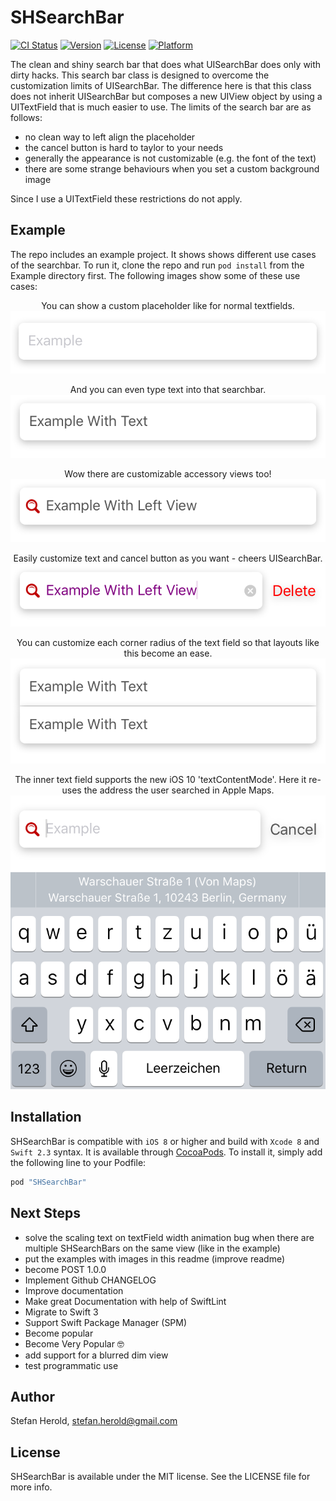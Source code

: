 # SHSearchBar

[![CI Status](http://img.shields.io/travis/Blackjacx/SHSearchBar.svg?style=flat)](https://travis-ci.org/Blackjacx/SHSearchBar)
[![Version](https://img.shields.io/cocoapods/v/SHSearchBar.svg?style=flat)](http://cocoapods.org/pods/SHSearchBar)
[![License](https://img.shields.io/cocoapods/l/SHSearchBar.svg?style=flat)](http://cocoapods.org/pods/SHSearchBar)
[![Platform](https://img.shields.io/cocoapods/p/SHSearchBar.svg?style=flat)](http://cocoapods.org/pods/SHSearchBar)

The clean and shiny search bar that does what UISearchBar does only with dirty hacks. This search bar class is designed to overcome the customization limits of UISearchBar. The difference here is that this class does not inherit UISearchBar but composes a new UIView object by using a UITextField that is much easier to use. The limits of the search bar are as follows:

- no clean way to left align the placeholder
- the cancel button is hard to taylor to your needs
- generally the appearance is not customizable (e.g. the font of the text)
- there are some strange behaviours when you set a custom background image

Since I use a UITextField these restrictions do not apply.

## Example

The repo includes an example project. It shows shows different use cases of the searchbar. To run it, clone the repo and run `pod install` from the Example directory first. The following images show some of these use cases:

<p align="center">
<caption align="bottom">You can show a custom placeholder like for normal textfields.</caption><br />
<img src="./assets/example_01.png" alt="Placeholder">
</p>

<p align="center">
<caption align="bottom">And you can even type text into that searchbar.</caption><br />
<img src="./assets/example_02.png" alt="Text">
</p>

<p align="center">
<caption align="bottom">Wow there are customizable accessory views too!</caption><br />
<img src="./assets/example_03.png" alt="Accesssory Icon">
</p>

<p align="center">
<caption align="bottom">Easily customize text and cancel button as you want - cheers UISearchBar.</caption><br />
<img src="./assets/example_04.png" alt="Customizable text and ancel button">
</p>

<p align="center">
<caption align="top">You can customize each corner radius of the text field so that layouts like this become an ease.</caption><br />
<img src="./assets/example_06.png" alt="Corner Radius Customization">
</p>

<p align="center">
<caption align="bottom">The inner text field supports the new iOS 10 'textContentMode'. Here it re-uses the address the user searched in Apple Maps.</caption><br />
<img src="./assets/example_05.png" alt="UITextContentMode Support">
</p>


## Installation

SHSearchBar is compatible with `iOS 8` or higher and build with `Xcode 8` and `Swift 2.3` syntax. It is available through [CocoaPods](http://cocoapods.org). To install it, simply add the following line to your Podfile:

```ruby
pod "SHSearchBar"
```

## Next Steps

- solve the scaling text on textField width animation bug when there are multiple SHSearchBars on the same view (like in the example)
- put the examples with images in this readme (improve readme)
- become POST 1.0.0
- Implement Github CHANGELOG
- Improve documentation
- Make great Documentation with help of SwiftLint
- Migrate to Swift 3
- Support Swift Package Manager (SPM)
- Become popular
- Become Very Popular 🤓
- add support for a blurred dim view
- test programmatic use

## Author

Stefan Herold, stefan.herold@gmail.com

## License

SHSearchBar is available under the MIT license. See the LICENSE file for more info.
